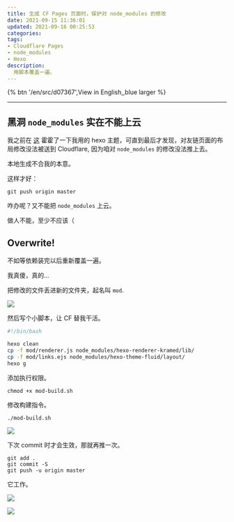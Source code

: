 ```yaml
---
title: 生成 CF Pages 页面时，保护对 node_modules 的修改
date: 2021-09-15 11:36:01
updated: 2021-09-16 00:25:53
categories: 
tags:
- Cloudflare Pages
- node_modules
- Hexo
description: 
  用脚本覆盖一遍。
---
```


{% btn '/en/src/d07367',View in English,,blue larger %}

---

## 黑洞 `node_modules` 实在不能上云

我之前在 [这](/src/d07366-2/) 霍霍了一下我用的 hexo 主题，可直到最后才发现，对友链页面的布局修改没法被送到 Cloudflare, 因为咱对 `node_modules` 的修改没法推上去。

本地生成不合我的本意。

这样才好：

```shell
git push origin master
```

咋办呢？又不能把 `node_modules` 上云。

做人不能，至少不应该（

<!--I checked build log and found my modifications are overwritten, by the initialization of building environment. Cloudflare didn't seem to fetch my modified directory, the infamous black hole, `node_modules`.-->



## Overwrite!

不如等依赖装完以后重新覆盖一遍。

我真傻，真的...

把修改的文件丢进新的文件夹，起名叫 `mod`. 

![](../../asset/d7367/Screenshot_1.png)

然后写个小脚本，让 CF 替我干活。

```bash
#!/bin/bash

hexo clean
cp -f mod/renderer.js node_modules/hexo-renderer-kramed/lib/  
cp -f mod/links.ejs node_modules/hexo-theme-fluid/layout/  
hexo g

```

添加执行权限。

```shell
chmod +x mod-build.sh
```

修改构建指令。

```shell
./mod-build.sh
```

![](../../asset/d7367/Screenshot_3.png)

下次 commit 时才会生效，那就再推一次。

```shell
git add .
git commit -S 
git push -u origin master
```

它工作。

![](../../asset/d7367/Screenshot_4.png)

![](../../asset/d7367/Screenshot_5.png)



